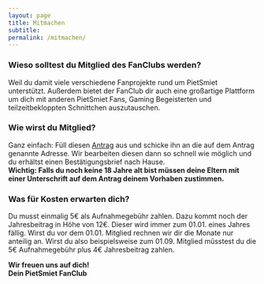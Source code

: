 ```yaml
---
layout: page
title: Mitmachen
subtitle:
permalink: /mitmachen/
---
```


### Wieso solltest du Mitglied des FanClubs werden?
Weil du damit viele verschiedene Fanprojekte rund um PietSmiet unterstützt. Außerdem bietet der FanClub dir auch eine großartige Plattform um dich mit anderen PietSmiet Fans, Gaming Begeisterten und teilzeitbekloppten Schnittchen auszutauschen.

### Wie wirst du Mitglied?
Ganz einfach: Füll diesen [Antrag](/dokumente/PietSmiet-FanClub-Mitgliedsantrag-21.10.2017.pdf) aus und schicke ihn an die auf dem Antrag genannte Adresse. Wir bearbeiten diesen dann so schnell wie möglich und du erhältst einen Bestätigungsbrief nach Hause.<br>
**Wichtig: Falls du noch keine 18 Jahre alt bist müssen deine Eltern mit einer Unterschrift auf dem Antrag deinem Vorhaben zustimmen.**

### Was für Kosten erwarten dich?
Du musst einmalig 5€ als Aufnahmegebühr zahlen. Dazu kommt noch der Jahresbeitrag in Höhe von 12€. Dieser wird immer zum 01.01. eines Jahres fällig. Wirst du vor dem 01.01. Mitglied rechnen wir dir die Monate nur anteilig an. Wirst du also beispielsweise zum 01.09. Mitglied müsstest du die 5€ Aufnahmegebühr plus 4€ Jahresbeitrag zahlen.

**Wir freuen uns auf dich!**<br>
**Dein PietSmiet FanClub**
